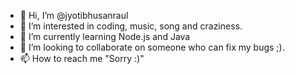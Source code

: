 - 👋 Hi, I’m @jyotibhusanraul
- 👀 I’m interested in coding, music, song and craziness.
- 🌱 I’m currently learning Node.js and Java
- 💞️ I’m looking to collaborate on someone who can fix my bugs ;).
- 📫 How to reach me "Sorry :)"

<!---
jyotibhusanraul/jyotibhusanraul is a ✨ special ✨ repository because its `README.md` (this file) appears on your GitHub profile.
You can click the Preview link to take a look at your changes.
--->
